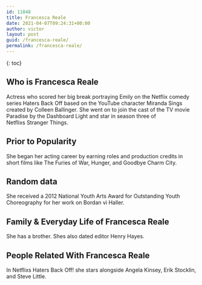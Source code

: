 ```yaml
---
id: 11048
title: Francesca Reale
date: 2021-04-07T09:24:31+00:00
author: victor
layout: post
guid: /francesca-reale/
permalink: /francesca-reale/
---
```



{: toc}


## Who is Francesca Reale



Actress who scored her big break portraying Emily on the Netflix comedy series Haters Back Off based on the YouTube character Miranda Sings created by Colleen Ballinger. She went on to join the cast of the TV movie Paradise by the Dashboard Light and star in season three of Netflixs Stranger Things.

                
                
                
## Prior to Popularity



She began her acting career by earning roles and production credits in short films like The Furies of War, Hunger, and Goodbye Charm City.

                
                
                
## Random data



She received a 2012 National Youth Arts Award for Outstanding Youth Choreography for her work on Bordan vi Haller.

                
                
                
## Family & Everyday Life of Francesca Reale



She has a brother. Shes also dated editor Henry Hayes.

                
                
                
## People Related With Francesca Reale



In Netflixs Haters Back Off! she stars alongside Angela Kinsey, Erik Stocklin, and Steve Little.

                
              
            
          
          
          